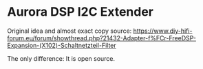 # Aurora DSP I2C Extender

Original idea and almost exact copy source: https://www.diy-hifi-forum.eu/forum/showthread.php?21432-Adapter-f%FCr-FreeDSP-Expansion-(X102)-Schaltnetzteil-Filter

The only difference: It is open source.

